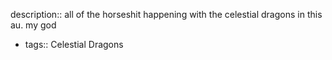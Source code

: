 description:: all of the horseshit happening with the celestial dragons in this au. my god

- tags:: Celestial Dragons